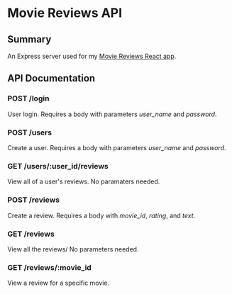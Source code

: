 # Movie Reviews API

## Summary
An Express server used for my [Movie Reviews React app](https://github.com/eddiebueno/movie-manager-app).

## API Documentation

### POST /login
User login. Requires a body with parameters _user_name_ and _password_.

### POST /users
Create a user. Requires a body with parameters _user_name_ and _password_.

### GET /users/:user_id/reviews
View all of a user's reviews. No paramaters needed.

### POST /reviews
Create a review. Requires a body with _movie_id_, _rating_, and _text_.

### GET /reviews
View all the reviews/ No parameters needed.

### GET /reviews/:movie_id
View a review for a specific movie.

